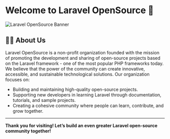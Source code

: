 # Welcome to Laravel OpenSource 👋

![Laravel OpenSource Banner](https://avatars.githubusercontent.com/u/198151413) <!-- You can replace this with the actual image URL -->

## 🙋‍♀️ About Us

Laravel OpenSource is a non-profit organization founded with the mission of promoting the development and sharing of open-source projects based on the Laravel framework - one of the most popular PHP frameworks today. We believe that the power of the community can create innovative, accessible, and sustainable technological solutions. Our organization focuses on:

- Building and maintaining high-quality open-source projects.
- Supporting new developers in learning Laravel through documentation, tutorials, and sample projects.
- Creating a cohesive community where people can learn, contribute, and grow together.

---

**Thank you for visiting! Let’s build an even greater Laravel open-source community together!**
